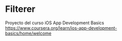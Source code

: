 # Filterer
Proyecto del curso iOS App Development Basics https://www.coursera.org/learn/ios-app-development-basics/home/welcome
